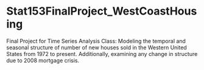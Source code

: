 # Stat153FinalProject_WestCoastHousing
Final Project for Time Series Analysis Class: Modeling the temporal and seasonal structure of number of new houses sold in the Western United States from 1972 to present. Additionally, examining any change in structure due to 2008 mortgage crisis.
